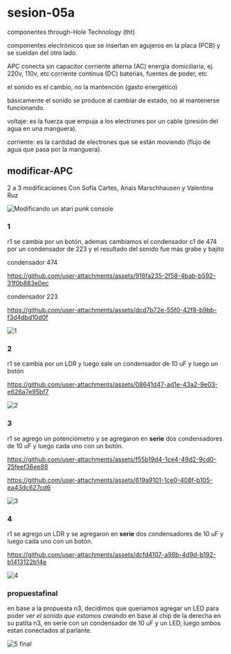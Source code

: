 # sesion-05a

componentes through-Hole Technology (tht)

componentes electrónicos que se insertan en agujeros en la placa (PCB) y se sueldan del otro lado.

APC conecta sin capacitor
corriente alterna (AC) energia domiciliaria, ej. 220v, 110v, etc
corriente continua (DC) baterias, fuentes de poder, etc

el sonido es el cambio, no la mantención (gasto energético)

básicamente el sonido se produce al cambiar de estado, no al mantenerse funcionando.

voltaje: es la fuerza que empuja a los electrones por un cable (presión del agua en una manguera).

corriente: es la cantidad de electrones que se están moviendo (flujo de agua que pasa por la manguera).

## modificar-APC

2 a 3 modificaciones
Con Sofía Cartes, Anais Marschhausen y Valentina Ruz

![Modificando un atari punk console](https://github.com/user-attachments/assets/945178b5-bfa1-4ed9-978c-c8d6a4079d31)

### 1

r1 se cambia por un botón, ademas cambiamos el condensador c1 de 474 por un condensador de 223 y el resultado del sonido fue más grabe y bajito

condensador 474

<https://github.com/user-attachments/assets/916fa235-2f58-4bab-b592-31f0b883e0ec>

condensador 223

<https://github.com/user-attachments/assets/dcd7b72e-55f0-42f8-b9bb-f3d4dbd10d0f>

![1](https://github.com/user-attachments/assets/04802a1d-b83f-457e-8fec-f40ba1709f99)

### 2

r1 se cambia por un LDR y luego sale un condensador de 10 uF y luego un botón

<https://github.com/user-attachments/assets/08641d47-ad1e-43a2-9e03-e626a7e95bf7>

![2](https://github.com/user-attachments/assets/7edea937-f826-48e5-b393-34bf16d24e2e)

### 3

r1 se agrego un potenciómetro y se agregaron en **serie** dos condensadores de 10 uF y luego cada uno con un botón.

<https://github.com/user-attachments/assets/f55b19d4-1ce4-49d2-9cd0-25feef36ee88>

<https://github.com/user-attachments/assets/619a9101-1ce0-408f-b105-ea43dc627cd6>

![3](https://github.com/user-attachments/assets/c00889b3-e51a-4887-9040-66210a2a0b12)

### 4

r1 se agrego un LDR y se agregaron en **serie** dos condensadores de 10 uF y luego cada uno con un botón.

<https://github.com/user-attachments/assets/dcfd4107-a98b-4d9d-b192-b1413122b14e>

![4](https://github.com/user-attachments/assets/f5c4eef6-b3e9-4e22-a711-bfb188d54e93)

### propuestafinal

en base a la propuesta n3, decidimos que queriamos agregar un LED para poder *ver el sonido que estamos creando* en base al chip de la derecha en su patita n3, en serie con un condensador de 10 uF y un LED, luego ambos estan conectados al parlante.

![5 final](https://github.com/user-attachments/assets/a3c46e70-6bbd-45ee-aebf-f6f676ae8359)
